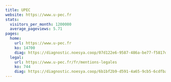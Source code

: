 ```yaml
---
title: UPEC
website: https://www.u-pec.fr
stats:
  visitors_per_month: 1200000
  average_pageviews: 5.71
pages:
  home: 
    url: https://www.u-pec.fr
    ko: 14700
    diag: https://diagnostic.noesya.coop/07d122e6-9587-486a-be77-f5817d947516
  legal: 
    url: https://www.u-pec.fr/fr/mentions-legales
    ko: 744
    diag: https://diagnostic.noesya.coop/6b1bf2b9-d591-4a65-9cb5-6cdfbac792e2
---
```

